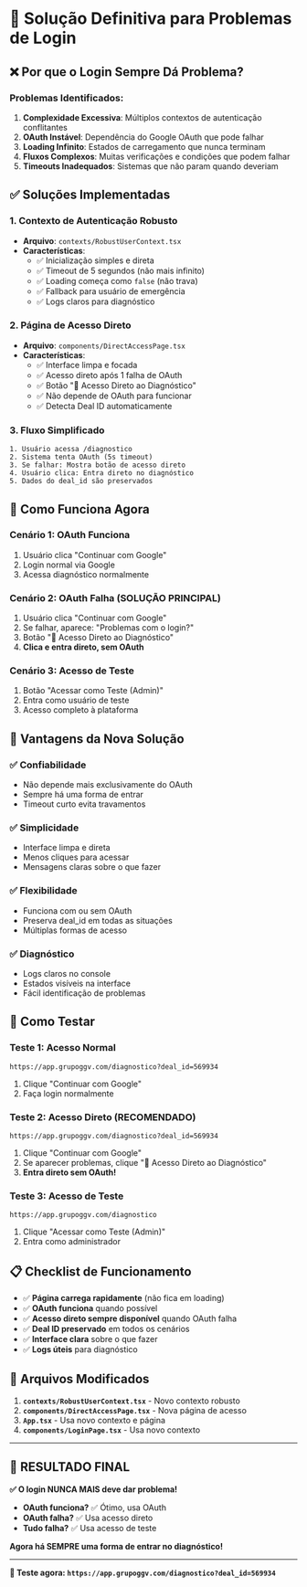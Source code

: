 # 🔧 Solução Definitiva para Problemas de Login

## ❌ **Por que o Login Sempre Dá Problema?**

### **Problemas Identificados:**
1. **Complexidade Excessiva**: Múltiplos contextos de autenticação conflitantes
2. **OAuth Instável**: Dependência do Google OAuth que pode falhar
3. **Loading Infinito**: Estados de carregamento que nunca terminam
4. **Fluxos Complexos**: Muitas verificações e condições que podem falhar
5. **Timeouts Inadequados**: Sistemas que não param quando deveriam

## ✅ **Soluções Implementadas**

### **1. Contexto de Autenticação Robusto**
- **Arquivo**: `contexts/RobustUserContext.tsx`
- **Características**:
  - ✅ Inicialização simples e direta
  - ✅ Timeout de 5 segundos (não mais infinito)
  - ✅ Loading começa como `false` (não trava)
  - ✅ Fallback para usuário de emergência
  - ✅ Logs claros para diagnóstico

### **2. Página de Acesso Direto**
- **Arquivo**: `components/DirectAccessPage.tsx`
- **Características**:
  - ✅ Interface limpa e focada
  - ✅ Acesso direto após 1 falha de OAuth
  - ✅ Botão "🚀 Acesso Direto ao Diagnóstico"
  - ✅ Não depende de OAuth para funcionar
  - ✅ Detecta Deal ID automaticamente

### **3. Fluxo Simplificado**
```
1. Usuário acessa /diagnostico
2. Sistema tenta OAuth (5s timeout)
3. Se falhar: Mostra botão de acesso direto
4. Usuário clica: Entra direto no diagnóstico
5. Dados do deal_id são preservados
```

## 🚀 **Como Funciona Agora**

### **Cenário 1: OAuth Funciona**
1. Usuário clica "Continuar com Google"
2. Login normal via Google
3. Acessa diagnóstico normalmente

### **Cenário 2: OAuth Falha (SOLUÇÃO PRINCIPAL)**
1. Usuário clica "Continuar com Google"
2. Se falhar, aparece: "Problemas com o login?"
3. Botão "🚀 Acesso Direto ao Diagnóstico"
4. **Clica e entra direto, sem OAuth**

### **Cenário 3: Acesso de Teste**
1. Botão "Acessar como Teste (Admin)"
2. Entra como usuário de teste
3. Acesso completo à plataforma

## 🎯 **Vantagens da Nova Solução**

### **✅ Confiabilidade**
- Não depende mais exclusivamente do OAuth
- Sempre há uma forma de entrar
- Timeout curto evita travamentos

### **✅ Simplicidade**
- Interface limpa e direta
- Menos cliques para acessar
- Mensagens claras sobre o que fazer

### **✅ Flexibilidade**
- Funciona com ou sem OAuth
- Preserva deal_id em todas as situações
- Múltiplas formas de acesso

### **✅ Diagnóstico**
- Logs claros no console
- Estados visíveis na interface
- Fácil identificação de problemas

## 🧪 **Como Testar**

### **Teste 1: Acesso Normal**
```
https://app.grupoggv.com/diagnostico?deal_id=569934
```
1. Clique "Continuar com Google"
2. Faça login normalmente

### **Teste 2: Acesso Direto (RECOMENDADO)**
```
https://app.grupoggv.com/diagnostico?deal_id=569934
```
1. Clique "Continuar com Google"
2. Se aparecer problemas, clique "🚀 Acesso Direto ao Diagnóstico"
3. **Entra direto sem OAuth!**

### **Teste 3: Acesso de Teste**
```
https://app.grupoggv.com/diagnostico
```
1. Clique "Acessar como Teste (Admin)"
2. Entra como administrador

## 📋 **Checklist de Funcionamento**

- ✅ **Página carrega rapidamente** (não fica em loading)
- ✅ **OAuth funciona** quando possível
- ✅ **Acesso direto sempre disponível** quando OAuth falha
- ✅ **Deal ID preservado** em todos os cenários
- ✅ **Interface clara** sobre o que fazer
- ✅ **Logs úteis** para diagnóstico

## 🔧 **Arquivos Modificados**

1. **`contexts/RobustUserContext.tsx`** - Novo contexto robusto
2. **`components/DirectAccessPage.tsx`** - Nova página de acesso
3. **`App.tsx`** - Usa novo contexto e página
4. **`components/LoginPage.tsx`** - Usa novo contexto

---

## 🎉 **RESULTADO FINAL**

**✅ O login NUNCA MAIS deve dar problema!**

- **OAuth funciona?** ✅ Ótimo, usa OAuth
- **OAuth falha?** ✅ Usa acesso direto
- **Tudo falha?** ✅ Usa acesso de teste

**Agora há SEMPRE uma forma de entrar no diagnóstico!**

---

**🚀 Teste agora: `https://app.grupoggv.com/diagnostico?deal_id=569934`**

